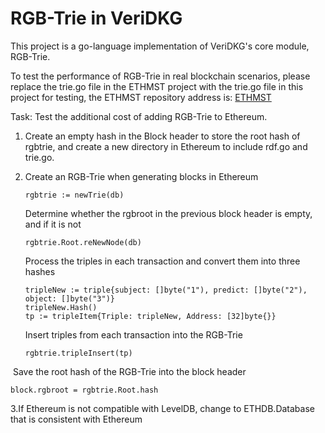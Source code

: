 # RGB-Trie in VeriDKG

This project is a go-language implementation of VeriDKG's core module, RGB-Trie.

To test the performance of RGB-Trie in real blockchain scenarios, please replace the trie.go file in the ETHMST project with the trie.go file in this project for testing, the ETHMST repository address is: 
[ETHMST](https://github.com/garlicZhou/ETHMST)

Task: Test the additional cost of adding RGB-Trie to Ethereum.

1. Create an empty hash in the Block header to store the root hash of rgbtrie, and create a new directory in Ethereum to include rdf.go and trie.go.

2. Create an RGB-Trie when generating blocks in Ethereum

   ```
   rgbtrie := newTrie(db)
   ```

   Determine whether the rgbroot in the previous block header is empty, and if it is not

   ```
   rgbtrie.Root.reNewNode(db)
   ```

   Process the triples in each transaction and convert them into three hashes

   ```
   tripleNew := triple{subject: []byte("1"), predict: []byte("2"), object: []byte("3")}
   tripleNew.Hash()
   tp := tripleItem{Triple: tripleNew, Address: [32]byte{}}
   ```

   Insert triples from each transaction into the RGB-Trie

   ```
   rgbtrie.tripleInsert(tp)
   ```

​   Save the root hash of the RGB-Trie into the block header

   ```
   block.rgbroot = rgbtrie.Root.hash
   ```

3.If Ethereum is not compatible with LevelDB, change to ETHDB.Database that is consistent with Ethereum
